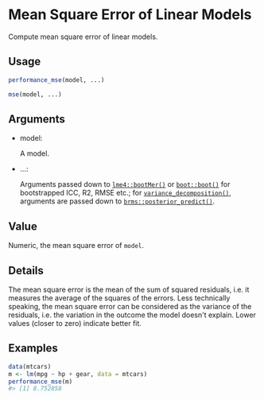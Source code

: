 # Mean Square Error of Linear Models

Compute mean square error of linear models.

## Usage

``` r
performance_mse(model, ...)

mse(model, ...)
```

## Arguments

- model:

  A model.

- ...:

  Arguments passed down to
  [`lme4::bootMer()`](https://rdrr.io/pkg/lme4/man/bootMer.html) or
  [`boot::boot()`](https://rdrr.io/pkg/boot/man/boot.html) for
  bootstrapped ICC, R2, RMSE etc.; for
  [`variance_decomposition()`](https://easystats.github.io/performance/reference/icc.md),
  arguments are passed down to
  [`brms::posterior_predict()`](https://mc-stan.org/rstantools/reference/posterior_predict.html).

## Value

Numeric, the mean square error of `model`.

## Details

The mean square error is the mean of the sum of squared residuals, i.e.
it measures the average of the squares of the errors. Less technically
speaking, the mean square error can be considered as the variance of the
residuals, i.e. the variation in the outcome the model doesn't explain.
Lower values (closer to zero) indicate better fit.

## Examples

``` r
data(mtcars)
m <- lm(mpg ~ hp + gear, data = mtcars)
performance_mse(m)
#> [1] 8.752858
```
